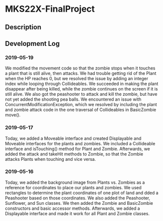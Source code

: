 # MKS22X-FinalProject

## Description 

## Development Log

### 2019-05-19
We modified the movement code so that the zombie stops when it touches a plant that is still alive, then attacks. We had trouble getting rid of the Plant when the HP reaches 0, but we resolved the issue by adding an integer index while looping through Collideables. We succeeded in making the plant disappear after being killed, while the zombie continues on the screen if it is still alive. We also got the peashooter to attack and kill the zombie, but have not yet added the shooting pea balls. We encountered an issue with ConcurrentModificationException, which we resolved by including the plant and zombie attack code in the one traversal of Collideables in BasicZombie move().

### 2019-05-17
Today, we added a Moveable interface and created Displayable and Moveable interfaces for the plants and zombies. We included a Collideable interface and isTouching() method for Plant and Zombie. Afterwards, we added the attack and takeHit methods to Zombie, so that the Zombie attacks Plants when touching and vice versa.

### 2019-05-16
Today, we added the background image from Plants vs. Zombies as a reference for coordinates to place our plants and zombies. We used rectangles to determine the plant coordinates of one plot of land and dded a Peashooter based on those coordinates. We also added the Peashooter, Sunflower, and Sun classes. We then added the Zombie and BasicZombie constructors and basic accessor methods. Afterwards, we added a Displayable interface and made it work for all Plant and Zombie classes.
